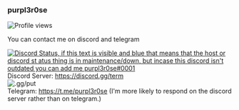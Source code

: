 ### purpl3r0se
![Profile views](https://komarev.com/ghpvc/?username=purpl3r0se)

You can contact me on discord and telegram  

[![Discord Status, if this text is visible and blue that means that the host or discord st  atus thing is in maintenance/down, but incase this discord isn't outdated you can add me purpl3r0se#0001](https://discord.c99.nl/widget/theme-1/935524992647573514.png)](https://discord.c99.nl/)  
Discord Server: https://discord.gg/term  
![.gg/put](https://discordapp.com/api/guilds/946372243460591636/widget.png?style=banner2)  
Telegram: https://t.me/purpl3r0se (I'm more likely to respond on the discord server rather than on telegram.)

